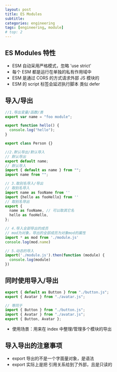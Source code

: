 ```yaml
---
layout: post
title: ES Modules
subtitle:
categories: engineering
tags: [engineering, module]
# top: 2
---
```


## ES Modules 特性

- ESM 自动采用严格模式，忽略 'use strict'
- 每个 ESM 都是运行在单独的私有作用域中
- ESM 是通过 CORS 的方式请求外部 JS 模块的
- ESM 的 script 标签会延迟执行脚本 类似 defer

## 导入/导出

```javascript
//1.导出变量/函数/类
export var name = "foo module";

export function hello() {
  console.log("hello");
}

export class Person {}

//2.默认导出/默认导入
// 默认导出
export default name;
// 默认导入
import { default as name } from "";
import name from "";

// 3.取别名导入/导出
// 取别名导入
import name as fooName from ''
import {hello as fooHello} from ''
// 取别名导出
export {
  name as fooName, // 可以取其它名
  hello as fooHello,
};

// 4.导入全部导出的成员
// mod为对象，导出的全部成员为对象mod的属性
import * as mod from './module.js'
console.log(mod.name)

// 5.动态的导入
import('./module.js').then(function (module) {
  console.log(module)
})
```

## 同时使用导入/导出

```javascript
export { default as Button } from "./button.js";
export { Avatar } from "./avatar.js";

// 等同于
import { Button } from "./button.js";
import { Avatar } from "./avatar.js";
export { Button, Avatar };
```

- 使用场景：用来在 index 中整理/管理多个模块的导出

## 导入导出的注意事项

- export 导出的不是一个字面量对象，是语法
- export 实际上是把 引用关系给到了外部，且是只读的
